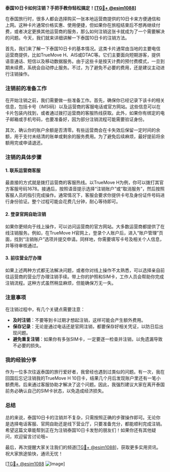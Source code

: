 **泰国10日卡如何注销？手把手教你轻松搞定！[[TG💪+ @esim1088](https://t.me/s/esim1088)]**

在泰国旅行时，很多人都会选择购买一张本地运营商提供的10日卡来方便通信和上网。这种卡片通常价格实惠、使用便捷，但如果你在旅程结束后不想再继续付费，或者决定更换其他运营商的服务，那么如何注销这张卡就成为了一个需要解决的问题。今天，我们就来详细讲解一下泰国10日卡的注销方法。

首先，我们来了解一下泰国10日卡的基本情况。这类卡片通常由当地的主要电信运营商提供，比如TrueMove H、AIS或DTAC等。它们主要面向短期游客，提供语音通话、短信以及移动数据服务。由于这些卡是按天计费的预付费模式，一旦到期未续费，系统会自动停止服务。不过，为了避免不必要的费用，还是建议主动进行注销操作。

### 注销前的准备工作

在开始注销之前，我们需要做一些准备工作。首先，确保你已经记录下该卡的相关信息，包括卡号（IMSI码）以及运营商的客服电话或官方网站。这些信息可以在卡片包装内找到，或者通过拨打运营商的客服热线获取。此外，如果你有绑定的电子邮箱或手机号码，也要准备好，因为部分注销流程可能需要验证身份。

其次，确认你的账户余额是否清零。有些运营商会在卡失效后保留一定时间的余额，用于支付未结清的账单或剩余的服务费用。为了避免后续麻烦，最好提前将余额用完或申请退还。

### 注销的具体步骤

#### 1. 联系运营商客服

最直接的方式就是拨打运营商的客服热线。以TrueMove H为例，你可以拨打其官方客服号码1678。接通后，按照语音提示选择“注销账户”或“取消服务”，然后按照客服人员的指引完成操作。通常情况下，客服会要求你提供卡号及身份证件号码进行身份验证。整个过程可能会花费几分钟，耐心等待即可。

#### 2. 登录官网自助注销

如果你更倾向于线上操作，可以访问运营商的官方网站。大多数运营商都提供了在线注销服务。例如，在TrueMove H官网上，登录个人账户后，进入“账户管理”页面，找到“注销账户”选项并提交申请。同样地，你需要填写卡号及相关个人信息，并等待审核通过。

#### 3. 前往营业厅办理

如果上述两种方式都无法解决问题，或者你对线上操作不太熟悉，可以选择亲自前往运营商的营业厅办理注销手续。带上你的护照和SIM卡，工作人员会帮助你完成注销流程。这种方式虽然稍显麻烦，但能确保万无一失。

### 注意事项

在注销过程中，有几个关键点需要注意：

- **及时注销**：不要等到卡过期才想起注销，这样可能会产生额外费用。
- **保存记录**：无论是通过电话还是官网注销，都要保存好相关凭证，以防日后出现问题。
- **避免重复注销**：如果你有多张SIM卡，一定要逐一检查并注销，以免遗漏导致不必要的损失。

### 我的经验分享

作为一位多次往返泰国的旅行爱好者，我曾经也遇到过类似的问题。有一次，我在回国后忘记注销我的TrueMove H 10日卡，结果几个月后发现账户里还有一笔小额费用。后来通过客服协助才解决了这个问题。因此，我强烈建议大家在离开泰国前务必确认自己的SIM卡状态，以免造成经济损失。

### 总结

总的来说，泰国10日卡的注销并不复杂，只需按照正确的步骤操作即可。无论你是选择电话客服、官网自助还是线下营业厅，只要准备充分，都能顺利完成注销。希望这篇文章能帮到正在为注销泰国10日卡发愁的朋友们！如果你还有其他疑问，欢迎留言讨论哦~

最后，再次提醒大家关注我们的频道[[TG💪+ @esim1088](https://t.me/s/esim1088)]，获取更多实用资讯。祝大家旅途愉快，通讯无忧！

[[TG💪+ @esim1088](https://t.me/s/esim1088) ![Image](https://i.postimg.cc/4NQfJmqS/Snipaste-2025-05-13-00-14-12.png)]